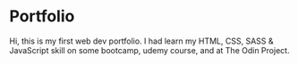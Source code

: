 # Portfolio
Hi, this is my first web dev portfolio. I had learn my HTML, CSS, SASS & JavaScript skill on some bootcamp, udemy course, and at The Odin Project.
